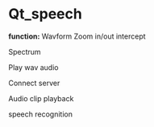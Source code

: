 # Qt_speech

**function:**
Wavform   Zoom in/out  intercept  

Spectrum   

Play wav audio

Connect server

Audio clip playback

speech recognition
